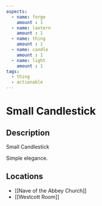 ```yaml
---
aspects: 
  - name: forge
    amount : 1
  - name: lantern
    amount : 1
  - name: thing
    amount : 1
  - name: candle
    amount : 1
  - name: light
    amount : 1
tags:
  - thing
  - actionable
---
```


# Small Candlestick

## Description
Small Candlestick

Simple elegance.
## Locations
- [[Nave of the Abbey Church]]
- [[Westcott Room]]